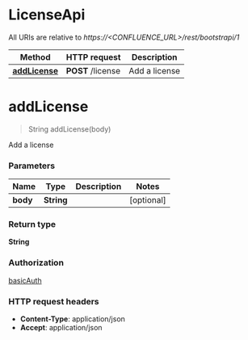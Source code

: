 # LicenseApi

All URIs are relative to *https://&lt;CONFLUENCE_URL&gt;/rest/bootstrapi/1*

| Method | HTTP request | Description |
|------------- | ------------- | -------------|
| [**addLicense**](LicenseApi.md#addLicense) | **POST** /license | Add a license |


<a name="addLicense"></a>
# **addLicense**
> String addLicense(body)

Add a license

### Parameters

|Name | Type | Description  | Notes |
|------------- | ------------- | ------------- | -------------|
| **body** | **String**|  | [optional] |

### Return type

**String**

### Authorization

[basicAuth](../README.md#basicAuth)

### HTTP request headers

- **Content-Type**: application/json
- **Accept**: application/json

